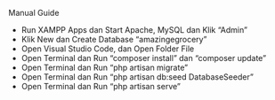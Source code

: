 Manual Guide
-	Run XAMPP Apps dan Start Apache, MySQL dan Klik “Admin”
-	Klik New dan Create Database “amazingegrocery”
-	Open Visual Studio Code, dan Open Folder File
-	Open Terminal dan Run “composer install” dan “composer update”
-	Open Terminal dan Run “php artisan migrate”
-	Open Terminal dan Run “php artisan db:seed DatabaseSeeder”
-	Open Terminal dan Run “php artisan serve”
